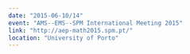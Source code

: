 ```yaml
---
date: "2015-06-10/14"
event: "AMS--EMS--SPM International Meeting 2015"
link: "http://aep-math2015.spm.pt/"
location: "University of Porto"
---
```

